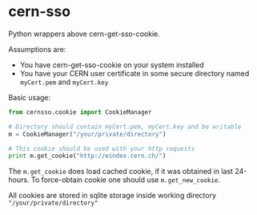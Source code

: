 # cern-sso
Python wrappers above cern-get-sso-cookie.

Assumptions are:
 * You have cern-get-sso-cookie on your system installed
 * You have your CERN user certificate in some secure directory named `myCert.pem` and `myCert.key`

Basic usage:
```python
from cernsso.cookie import CookieManager

# Directory should contain myCert.pem, myCert.key and be writable
m = CookieManager("/your/private/directory")

# This cookie should be used with your http requests
print m.get_cookie("http://eindex.cern.ch/")
```


The `m.get_cookie` does load cached cookie, if it was obtained in last 24-hours. To force-obtain cookie one should use `m.get_new_cookie`.

All cookies are stored in sqlite storage inside working directory `"/your/private/directory"`
